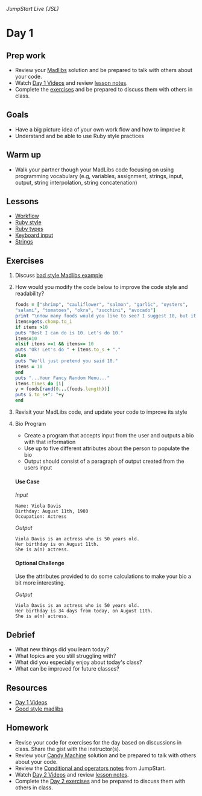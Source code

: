 _JumpStart Live (JSL)_
# Day 1

## Prep work
* Review your [Madlibs](https://github.com/Ada-Developers-Academy/jump-start/tree/master/lessons/grammar) solution and be prepared to talk with others about your code.
* Watch [Day 1 Videos](https://adaacademy.hosted.panopto.com/Panopto/Pages/Sessions/List.aspx?folderID=66c9e5fc-8a11-4db2-b0fe-ebc516d45071) and review [lesson notes](#lessons).
* Complete the [exercises](#exercises) and be prepared to discuss them with others in class.

## Goals
* Have a big picture idea of your own work flow and how to improve it
* Understand and be able to use Ruby style practices

## Warm up
* Walk your partner though your MadLibs code focusing on using programming vocabulary (e.g, variables, assignment, strings, input, output, string interpolation, string concatenation)

## Lessons
* [Workflow](workflow.md)
* [Ruby style](style.md)
* [Ruby types](ruby_types.md)
* [Keyboard input](keyboard_input.md)
* [Strings](strings.md)

## Exercises
1. Discuss [bad style Madlibs example](code/bad_style_madlibs.rb)

1. How would you modify the code below to improve the code style and readability?

    ```ruby
    foods = ["shrimp", "cauliflower", "salmon", "garlic", "oysters",
    "salami", "tomatoes", "okra", "zucchini", "avocado"]
    print "\nHow many foods would you like to see? I suggest 10, but it's up to you. "
    items=gets.chomp.to_i
    if items >10
    puts "Best I can do is 10. Let's do 10."
    items=10
    elsif items >=1 && items<= 10
    puts "Ok! Let's do " + items.to_s + "."
    else
    puts "We'll just pretend you said 10."
    items = 10
    end
    puts "...Your Fancy Random Menu..."
    items.times do |i|
    y = foods[rand(0...(foods.length))]
    puts i.to_s+": "+y
    end
    ```

1. Revisit your MadLibs code, and update your code to improve its style

1. Bio Program
    * Create a program that accepts input from the user and outputs a bio with that information
    * Use up to five different attributes about the person to populate the bio
    * Output should consist of a paragraph of output created from the users input

    #### Use Case
    _Input_
    ```
    Name: Viola Davis
    Birthday: August 11th, 1980
    Occupation: Actress
    ```

    _Output_
    ```
    Viola Davis is an actress who is 50 years old.
    Her birthday is on August 11th.
    She is a(n) actress.
    ```

    #### Optional Challenge
    Use the attributes provided to do some calculations to make your bio a bit more interesting.

    _Output_
    ```
    Viola Davis is an actress who is 50 years old.
    Her birthday is 34 days from today, on August 11th.
    She is a(n) actress.
    ```

## Debrief
* What new things did you learn today?
* What topics are you still struggling with?
* What did you especially enjoy about today's class?
* What can be improved for future classes?

## Resources
* [Day 1 Videos](https://adaacademy.hosted.panopto.com/Panopto/Pages/Sessions/List.aspx?folderID=66c9e5fc-8a11-4db2-b0fe-ebc516d45071)
* [Good style madlibs](code/good_style_madlibs.rb)

## Homework
* Revise your code for exercises for the day based on discussions in class. Share the gist with the instructor(s).
* Review your [Candy Machine](https://github.com/Ada-Developers-Academy/jump-start/tree/master/lessons/programming-expressions) solution and be prepared to talk with others about your code.
* Review the [Conditional and operators notes](https://github.com/Ada-Developers-Academy/jump-start/tree/master/lessons/programming-expressions) from JumpStart.
* Watch [Day 2 Videos](https://adaacademy.hosted.panopto.com/Panopto/Pages/Sessions/List.aspx?folderID=43637773-8776-4592-977d-938f3fac6ef2) and review [lesson notes](../day2/readme.md#lessons).
* Complete the [Day 2 exercises](../day2/readme.md#exercises) and be prepared to discuss them with others in class.
